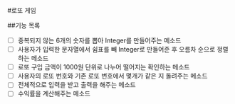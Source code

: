 #로또 게임

##기능 목록

- [ ] 중복되지 않는 6개의 숫자를 뽑아 Integer<List>를 만들어주는 메소드
- [ ] 사용자가 입력한 문자열에서 쉼표를 빼 Integer<List>로 만들어준 후 오름차 순으로 정렬하는 메소드
- [ ] 로또 구입 금액이 1000원 단위로 나누어 떨어지는 확인하는 메소드
- [ ] 사용자의 로또 번호와 기존 로또 번호에서 몇개가 같은 지 돌려주는 메소드
- [ ] 전체적으로 입력을 받고 출력을 해주는 메소드
- [ ] 수익률을 계산해주는 메소드